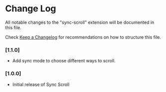 # Change Log

All notable changes to the "sync-scroll" extension will be documented in this file.

Check [Keep a Changelog](http://keepachangelog.com/) for recommendations on how to structure this file.


### [1.1.0]

- Add sync mode to choose different ways to scroll.

### [1.0.0]

- Initial release of Sync Scroll
